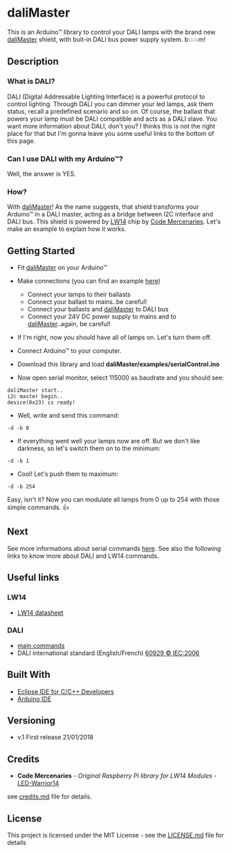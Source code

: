 # daliMaster

This is an Arduino™ library to control your DALI lamps with the brand new [daliMaster](www.ebay.d) shield, with buit-in DALI bus power supply system. b:boom::boom:m!

## Description

### What is DALI?

DALI (Digital Addressable Lighting Interface) is a powerful protocol to control lighting. Through DALI you can dimmer your led lamps, ask them status, recall a predefined scenario and so on. Of course, the ballast that powers your lamp must be DALI compatible and acts as a DALI slave. You want more information about DALI, don't you? I thinks this is not the right place for that but I'm gonna leave you some useful links to the bottom of this page.

### Can I use DALI with my Arduino™?

Well, the answer is YES.

### How?

With [daliMaster](http://www.ebay.com)! As the name suggests, that shield transforms your Arduino™ in a DALI master, acting as a bridge between I2C interface and DALI bus. This shield is powered by [LW14](http://shop.codemercs.com/media/files_public/okutobbwyxn/LW14_Datasheet.pdf) chip by [Code Mercenaries](https://www.codemercs.com/en/). Let's make an example to explain how it works.

## Getting Started

* Fit [daliMaster](www.ebay.d) on your Arduino™

* Make connections (you can find an example [here](schema.jpeg))
  * Connect your lamps to their ballasts
  * Connect your ballast to mains..be careful!
  * Connect your ballasts and [daliMaster](http://www.ebay.com) to DALI bus
  * Connect your 24V DC power supply to mains and to [daliMaster](http://www.ebay.com)..again, be careful!

* If I'm right, now you should have all of lamps on. Let's turn them off.

* Connect Arduino™ to your computer.

* Download this library and load **daliMaster/examples/serialControl.ino**

* Now open serial monitor, select 115000 as baudrate and you should see:
```
daliMaster start..
i2c master begin..
device(0x23) is ready!
```
* Well, write and send this command:
```
-d -b 0
```
* If everything went well your lamps now are off. But we don't like darkness, so let's switch them on to the minimum:
```
-d -b 1
```
* Cool! Let's push them to maximum:
```
-d -b 254
```
Easy, isn't it? Now you can modulate all lamps from 0 up to 254 with those simple commands. :thumbsup:

## Next

See more informations about serial commands [here](examples/serialControl/README.MD). See also the following links to know more about DALI and LW14 commands.

## Useful links

### LW14
* [LW14 datasheet](http://shop.codemercs.com/media/files_public/okutobbwyxn/LW14_Datasheet.pdf)

### DALI
* [main commands](http://www.tanzolab.it/www/CM3-HOME_test/dali_commands.pdf)
* DALI international standard (English/French) [60929 © IEC:2006](http://jnhb.fszjzx.com/upload/biaozhun/pdf/IEC60929Y2006.PDF)

## Built With

* [Eclipse IDE for C/C++ Developers](https://www.eclipse.org/downloads/packages/eclipse-ide-cc-developers/lunar)
* [Arduino IDE](https://www.arduino.cc/en/main/software)

## Versioning

* v.1 First release 21/01/2018

## Credits

* **Code Mercenaries** - *Original Raspberry Pi library for LW14 Modules* - [LED-Warrior14](https://www.codemercs.com/en/33-led-warrior/270-led-warrior14-2)

see [credits.md](credits.md) file for details.

## License

This project is licensed under the MIT License - see the [LICENSE.md](LICENSE.md) file for details
